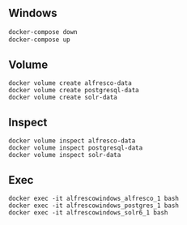## Windows

```bash
docker-compose down
docker-compose up
```

## Volume

```
docker volume create alfresco-data
docker volume create postgresql-data
docker volume create solr-data
```

## Inspect

```
docker volume inspect alfresco-data
docker volume inspect postgresql-data
docker volume inspect solr-data
```

## Exec

```
docker exec -it alfrescowindows_alfresco_1 bash
docker exec -it alfrescowindows_postgres_1 bash
docker exec -it alfrescowindows_solr6_1 bash

```